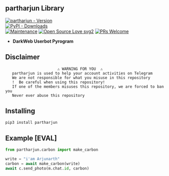 ## partharjun Library 

[![partharjun - Version](https://img.shields.io/pypi/v/partharjun?style=round)](https://pypi.org/project/partharjun)    
[![PyPI - Downloads](https://img.shields.io/pypi/dm/partharjun?label=DOWNLOADS&style=round)](https://pypi.org/project/partharjun)    
[![Maintenance](https://img.shields.io/badge/Maintained%3F-yes-green.svg)](https://github.com/TeamKillerX/partharjun/graphs/commit-activity)
[![Open Source Love svg2](https://badges.frapsoft.com/os/v2/open-source.svg?v=103)](https://github.com/TeamKillerX/partharjun)
[![PRs Welcome](https://img.shields.io/badge/PRs-welcome-brightgreen.svg?style=flat-square)](https://makeapullrequest.com)


* <b>DarkWeb Userbot Pyrogram</b>

## Disclaimer
```
️                       ⚠️ WARNING FOR YOU ️ ️⚠️
   partharjun is used to help your account activities on Telegram
   We are not responsible for what you misuse in this repository
   !  Be careful when using this repository!
   If one of the members misuses this repository, we are forced to ban you
   Never ever abuse this repository
``` 

## Installing
```
pip3 install partharjun
```

## Example [EVAL]
```python
from partharjun.carbon import make_carbon

write = "i'am Arjunarth"
carbon = await make_carbon(write)
await c.send_photo(m.chat.id, carbon)
```



